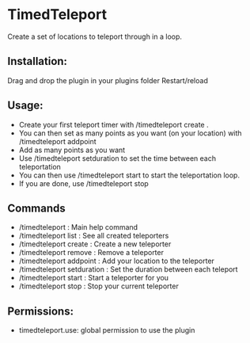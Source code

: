 # TimedTeleport

Create a set of locations to teleport through in a loop.

## Installation:
Drag and drop the plugin in your plugins folder
Restart/reload

## Usage:
* Create your first teleport timer with /timedteleport create <name>.
* You can then set as many points as you want (on your location) with /timedteleport addpoint <name>
* Add as many points as you want
* Use /timedteleport setduration <name> <seconds> to set the time between each teleportation
* You can then use /timedteleport start <name> to start the teleportation loop.
* If you are done, use /timedteleport stop

## Commands
* /timedteleport : Main help command
* /timedteleport list : See all created teleporters
* /timedteleport create <name> : Create a new teleporter
* /timedteleport remove <name> : Remove a teleporter
* /timedteleport addpoint <name> : Add your location to the teleporter
* /timedteleport setduration <name> <seconds> : Set the duration between each teleport
* /timedteleport start <name> : Start a teleporter for you
* /timedteleport stop : Stop your current teleporter


## Permissions:
* timedteleport.use: global permission to use the plugin
